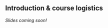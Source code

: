 ## Introduction & course logistics

*Slides coming soon!*
<!-- <embed src="/01_introduction.pdf" width="100%" height="600px" /> -->
